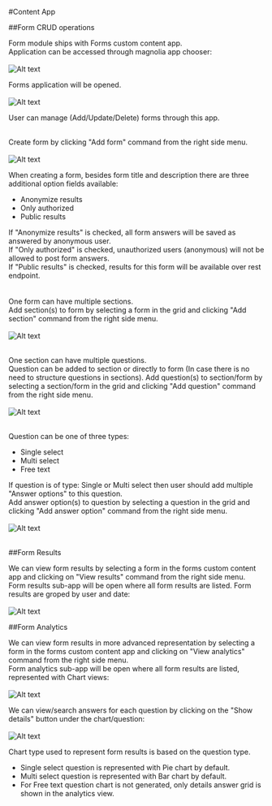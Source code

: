 #Content App

##Form CRUD operations

Form module ships with Forms custom content app.<br/>
Application can be accessed through magnolia app chooser:
<br/><br/>
![Alt text](screenshots/choose-app.png "choose forms")

Forms application will be opened.
<br/><br/>
![Alt text](screenshots/forms.png "forms")

User can manage (Add/Update/Delete) forms through this app.
<br/><br/>

Create form by clicking "Add form" command from the right side menu.
<br/><br/>
![Alt text](screenshots/add-form.png "add form")

When creating a form, besides form title and description there are three additional option fields available:
- Anonymize results
- Only authorized
- Public results

If "Anonymize results" is checked, all form answers will be saved as answered by anonymous user.<br/>
If "Only authorized" is checked, unauthorized users (anonymous) will not be allowed to post form answers.<br/>
If "Public results" is checked, results for this form will be available over rest endpoint.<br/>
<br/><br/>
One form can have multiple sections.<br/>
Add section(s) to form by selecting a form in the grid and clicking "Add section" command from the right side menu.
<br/><br/>
![Alt text](screenshots/add-section.png "add section")
<br/><br/>


One section can have multiple questions.<br/>
Question can be added to section or directly to form (In case there is no need to structure questions in sections).
Add question(s) to section/form by selecting a section/form in the grid and clicking "Add question" command from the right side menu.
<br/><br/>
![Alt text](screenshots/add-question.png "add question")
<br/><br/>


Question can be one of three types:
- Single select
- Multi select
- Free text

If question is of type: Single or Multi select then user should add multiple "Answer options" to this question.<br/>
Add answer option(s) to question by selecting a question in the grid and clicking "Add answer option" command from the right side menu.
<br/><br/>
![Alt text](screenshots/add-answer.png "add answer option")
<br/><br/>

##Form Results

We can view form results by selecting a form in the forms custom content app and clicking on "View results" command from the right side menu.<br/>
Form results sub-app will be open where all form results are listed. Form results are groped by user and date:
<br/><br/>
![Alt text](screenshots/results.png "results")

##Form Analytics

We can view form results in more advanced representation by selecting a form in the forms custom content app and clicking on "View analytics" command from the right side menu.<br/>
Form analytics sub-app will be open where all form results are listed, represented with Chart views:
<br/><br/>
![Alt text](screenshots/analytics.png "analytics")

We can view/search answers for each question by clicking on the "Show details" button under the chart/question:
<br/><br/>
![Alt text](screenshots/details.png "details")

Chart type used to represent form results is based on the question type.<br/>
- Single select question is represented with Pie chart by default.
- Multi select question is represented with Bar chart by default.
- For Free text question chart is not generated, only details answer grid is shown in the analytics view.


